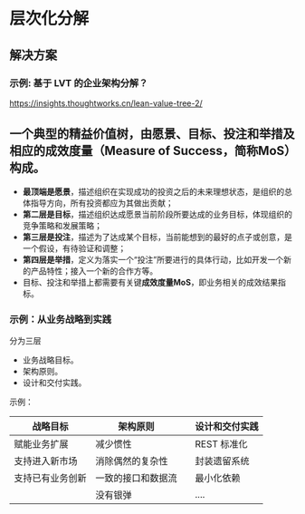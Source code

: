 # 层次化分解

## 解决方案

### 示例: 基于 LVT 的企业架构分解？

https://insights.thoughtworks.cn/lean-value-tree-2/

一个典型的精益价值树，由**愿景、目标、投注和举措**及相应的**成效度量**（Measure of Success，简称MoS）构成。
- 
- **最顶端是愿景**，描述组织在实现成功的投资之后的未来理想状态，是组织的总体指导方向，所有投资都应为其做出贡献；
- **第二层是目标**，描述组织达成愿景当前阶段所要达成的业务目标，体现组织的竞争策略和发展策略；
- **第三层是投注**，描述为了达成某个目标，当前能想到的最好的点子或创意，是一个假设，有待验证和调整；
- **第四层是举措**，定义为落实一个“投注”所要进行的具体行动，比如开发一个新的产品特性；接入一个新的合作方等。
- 目标、投注和举措上都需要有关键**成效度量MoS**，即业务相关的成效结果指标。

### 示例：从业务战略到实践

分为三层

- 业务战略目标。
- 架构原则。
- 设计和交付实践。

示例：

| 战略目标     | 架构原则      |     | 设计和交付实践  |
|----------|-----------|:----|----------|
| 赋能业务扩展   | 减少惯性      |     | REST 标准化 |
| 支持进入新市场  | 消除偶然的复杂性  |     | 封装遗留系统   |
| 支持已有业务创新 | 一致的接口和数据流 |     | 最小化依赖    |
|          | 没有银弹      |     | ....     |
